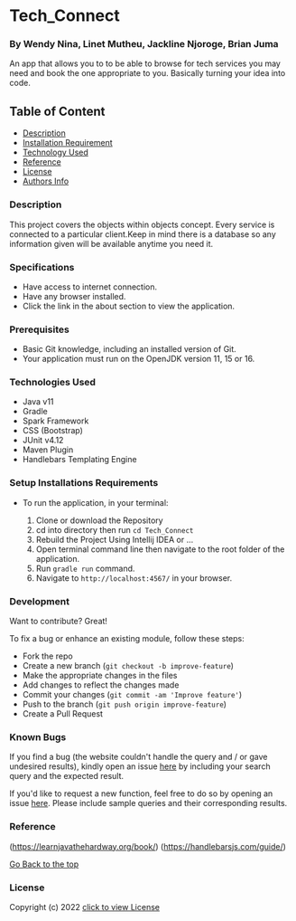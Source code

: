 # Tech_Connect

### By Wendy Nina, Linet Mutheu, Jackline Njoroge, Brian Juma

An app that allows you to to be able to browse for tech services you may need and book the one appropriate to you. Basically turning your idea into code.

<!-- <img src="src/main/resources/public/images/Home.png"> -->

## Table of Content

+ [Description](#description)
+ [Installation Requirement](#Setup-Installations-Requirements)
+ [Technology Used](#technologies-used)
+ [Reference](#reference)
+ [License](#license)
+ [Authors Info](#Authors-Info)

### Description

This project covers the objects within objects concept. Every service is connected to a particular client.Keep in mind there is a database so any information given will be available anytime you need it.


### Specifications

- Have access to internet connection.
- Have any browser installed.
- Click the link in the about section to view the application.


### Prerequisites

- Basic Git knowledge, including an installed version of Git.
- Your application must run on the OpenJDK version 11, 15 or 16.

### Technologies Used

- Java v11
- Gradle
- Spark Framework
- CSS (Bootstrap)
- JUnit v4.12
- Maven Plugin
- Handlebars Templating Engine


### Setup Installations Requirements
* To run the application, in your terminal:

    1. Clone or download the Repository
    2. cd into directory then run `cd Tech_Connect`
    3. Rebuild the Project Using Intellij IDEA or ...
    4. Open terminal command line then navigate to the root folder of the application.
    5. Run `gradle run` command.
    6. Navigate to `http://localhost:4567/` in your browser.


### Development

Want to contribute? Great!

To fix a bug or enhance an existing module, follow these steps:

- Fork the repo
- Create a new branch (`git checkout -b improve-feature`)
- Make the appropriate changes in the files
- Add changes to reflect the changes made
- Commit your changes (`git commit -am 'Improve feature'`)
- Push to the branch (`git push origin improve-feature`)
- Create a Pull Request

### Known Bugs

If you find a bug (the website couldn't handle the query and / or gave undesired results), kindly open an issue [here](https://github.com/NinaWendy/Heroes_Squad/issues/new) by including your search query and the expected result.

If you'd like to request a new function, feel free to do so by opening an issue [here](https://github.com/NinaWendy/Heroes_Squad/issues/new). Please include sample queries and their corresponding results.

### Reference
(https://learnjavathehardway.org/book/)
(https://handlebarsjs.com/guide/)


[Go Back to the top](#Heroes_Squad)

### License
Copyright (c) 2022 [click to view License](LICENSE)

